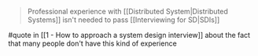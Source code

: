> Professional experience with [[Distributed System|Distributed Systems]] isn't needed to pass [[Interviewing for SD|SDIs]]

#quote in [[1 - How to approach a system design interview]] about the fact that many people don't have this kind of experience
